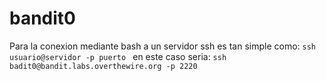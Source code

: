 
# bandit0
Para la conexion mediante bash a un servidor ssh es tan simple como:
```ssh usuario@servidor -p puerto ```
en este caso seria:
```ssh badit0@bandit.labs.overthewire.org -p 2220 ```
